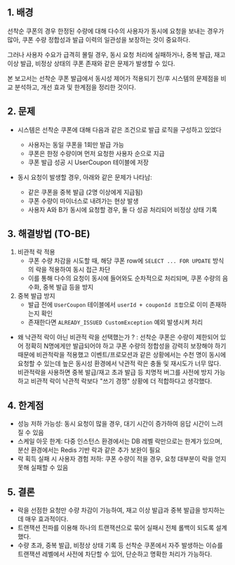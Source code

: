 ## 1. 배경

선착순 쿠폰의 경우 한정된 수량에 대해 다수의 사용자가 동시에 요청을 보내는 경우가
많아, 쿠폰 수량 정합성과 발급 이력의 일관성을 보장하는 것이 중요하다.

그러나 사용자 수요가 급격히 몰릴 경우, 동시 요청 처리에 실패하거나,
중복 발급, 재고 이상 발급, 비정상 상태의 쿠폰 존재와 같은 문제가 발생할 수 있다.

본 보고서는 선착순 쿠폰 발급에서 동시성 제어가 적용되기 전/후 시스템의 문제점을 비교 분석하고,
개선 효과 및 한계점을 정리한 것이다.

## 2. 문제

- 시스템은 선착순 쿠폰에 대해 다음과 같은 조건으로 발급 로직을 구성하고 있었다
    - 사용자는 동일 쿠폰을 1회만 발급 가능
    - 쿠폰은 한정 수량이며 먼저 요청한 사용자 순으로 지급
    - 쿠폰 발급 성공 시 UserCoupon 테이블에 저장

- 동시 요청이 발생할 경우, 아래와 같은 문제가 나타남:
    - 같은 쿠폰을 중복 발급 (2명 이상에게 지급됨)
    - 쿠폰 수량이 마이너스로 내려가는 현상 발생
    - 사용자 A와 B가 동시에 요청할 경우, 둘 다 성공 처리되어 비정상 상태 기록

## 3. 해결방법 (TO-BE)

1. 비관적 락 적용
    - 쿠폰 수량 차감을 시도할 때, 해당 쿠폰 row에 `SELECT ... FOR UPDATE` 방식의 락을 적용하여 동시 접근 차단
    - 이를 통해 다수의 요청이 동시에 들어와도 순차적으로 처리되며, 쿠폰 수량의 음수화, 중복 발급 등을 방지
2. 중복 발급 방지
    - 발급 전에 `UserCoupon` 테이블에서 `userId + couponId 조합`으로 이미 존재하는지 확인
    - 존재한다면 `ALREADY_ISSUED CustomException` 예외 발생시켜 처리

- 왜 낙관적 락이 아닌 비관적 락을 선택했는가 ?
  : 선착순 쿠폰은 수량이 제한되어 있어 정확히 N명에게만 발급되어야 하고 쿠폰 수량의 정합성을 강력히 보장해야 하기 때문에 비관적락을 적용했고
  이벤트/프로모션과 같은 상황에서는 수천 명이 동시에 요청할 수 있는데 높은 동시성 환경에서 낙관적 락은 충돌 및 재시도가 너무 많다.
  비관적락을 사용하면 중복 발급/재고 초과 발급 등 치명적 버그를 사전에 방지 가능하고 비관적 락이 낙관적 락보다 "쓰기 경쟁" 상황에 더 적합하다고 생각했다.

## 4. 한계점

- 성능 저하 가능성: 동시 요청이 많을 경우, 대기 시간이 증가하여 응답 시간이 느려질 수 있음
- 스케일 아웃 한계: 다중 인스턴스 환경에서는 DB 레벨 락만으로는 한계가 있으며, 분산 환경에서는 Redis 기반 락과 같은 추가 보완이 필요
- 락 획득 실패 시 사용자 경험 저하: 쿠폰 수량이 적을 경우, 요청 대부분이 락을 얻지 못해 실패할 수 있음

## 5. 결론

- 락을 선점한 요청만 수량 차감이 가능하여, 재고 이상 발급과 중복 발급을 방지하는 데 매우 효과적이다.
- 트랜잭션 전파를 이용해 하나의 트랜잭션으로 묶어 실패시 전체 롤백이 되도록 설계했다.
- 수량 초과, 중복 발급, 비정상 상태 기록 등 선착순 쿠폰에서 자주 발생하는 이슈를 트랜잭션 레벨에서 사전에 차단할 수 있어, 단순하고 명확한 처리가 가능하다.
